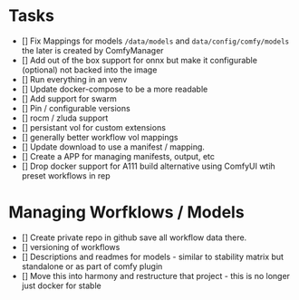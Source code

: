 # Tasks
- [] Fix Mappings for models `/data/models` and `data/config/comfy/models` the later is created by ComfyManager
- [] Add out of the box support for onnx but make it configurable (optional) not backed into the image
- [] Run everything in an venv
- [] Update docker-compose to be a more readable
- [] Add support for swarm
- [] Pin / configurable versions
- [] rocm / zluda support
- [] persistant vol for custom extensions
- [] generally better workflow vol mappings
- [] Update download to use a manifest / mapping.
- [] Create a APP for managing manifests, output, etc
- [] Drop docker support for A111 build alternative using ComfyUI wtih preset workflows in rep

# Managing Worfklows / Models
- [] Create private repo in github save all workflow data there.
- [] versioning of workflows
- [] Descriptions and readmes for models - similar to stability matrix but standalone or as part of comfy plugin
- [] Move this into harmony and restructure that project - this is no longer just docker for stable
